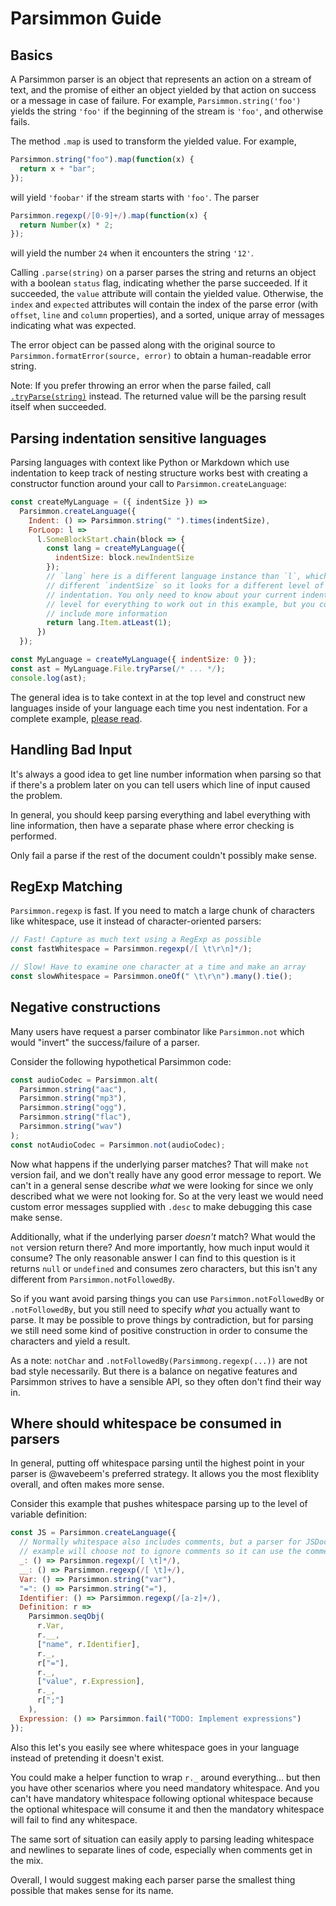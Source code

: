 # Parsimmon Guide

## Basics

A Parsimmon parser is an object that represents an action on a stream of text, and the promise of either an object yielded by that action on success or a message in case of failure. For example, `Parsimmon.string('foo')` yields the string `'foo'` if the beginning of the stream is `'foo'`, and otherwise fails.

The method `.map` is used to transform the yielded value. For example,

```javascript
Parsimmon.string("foo").map(function(x) {
  return x + "bar";
});
```

will yield `'foobar'` if the stream starts with `'foo'`. The parser

```javascript
Parsimmon.regexp(/[0-9]+/).map(function(x) {
  return Number(x) * 2;
});
```

will yield the number `24` when it encounters the string `'12'`.

Calling `.parse(string)` on a parser parses the string and returns an object with a boolean `status` flag, indicating whether the parse succeeded. If it succeeded, the `value` attribute will contain the yielded value. Otherwise, the `index` and `expected` attributes will contain the index of the parse error (with `offset`, `line` and `column` properties), and a sorted, unique array of messages indicating what was expected.

The error object can be passed along with the original source to `Parsimmon.formatError(source, error)` to obtain a human-readable error string.

Note: If you prefer throwing an error when the parse failed, call [`.tryParse(string)`](API.md#parsertryparseinput) instead. The returned value will be the parsing result itself when succeeded.

## Parsing indentation sensitive languages

Parsing languages with context like Python or Markdown which use indentation to keep track of nesting structure works best with creating a constructor function around your call to `Parsimmon.createLanguage`:

```js
const createMyLanguage = ({ indentSize }) =>
  Parsimmon.createLanguage({
    Indent: () => Parsimmon.string(" ").times(indentSize),
    ForLoop: l =>
      l.SomeBlockStart.chain(block => {
        const lang = createMyLanguage({
          indentSize: block.newIndentSize
        });
        // `lang` here is a different language instance than `l`, which has a
        // different `indentSize` so it looks for a different level of
        // indentation. You only need to know about your current indentation
        // level for everything to work out in this example, but you could
        // include more information
        return lang.Item.atLeast(1);
      })
  });

const MyLanguage = createMyLanguage({ indentSize: 0 });
const ast = MyLanguage.File.tryParse(/* ... */);
console.log(ast);
```

The general idea is to take context in at the top level and construct new languages inside of your language each time you nest indentation. For a complete example, [please read](examples/python-ish.js).

## Handling Bad Input

It's always a good idea to get line number information when parsing so that if there's a problem later on you can tell users which line of input caused the problem.

In general, you should keep parsing everything and label everything with line information, then have a separate phase where error checking is performed.

Only fail a parse if the rest of the document couldn't possibly make sense.

## RegExp Matching

`Parsimmon.regexp` is fast. If you need to match a large chunk of characters like whitespace, use it instead of character-oriented parsers:

```js
// Fast! Capture as much text using a RegExp as possible
const fastWhitespace = Parsimmon.regexp(/[ \t\r\n]*/);

// Slow! Have to examine one character at a time and make an array
const slowWhitespace = Parsimmon.oneOf(" \t\r\n").many().tie();
```

## Negative constructions

Many users have request a parser combinator like `Parsimmon.not` which would "invert" the success/failure of a parser.

Consider the following hypothetical Parsimmon code:

```js
const audioCodec = Parsimmon.alt(
  Parsimmon.string("aac"),
  Parsimmon.string("mp3"),
  Parsimmon.string("ogg"),
  Parsimmon.string("flac"),
  Parsimmon.string("wav")
);
const notAudioCodec = Parsimmon.not(audioCodec);
```

Now what happens if the underlying parser matches? That will make `not` version fail, and we don't really have any good error message to report. We can't in a general sense describe _what_ we were looking for since we only described what we were not looking for. So at the very least we would need custom error messages supplied with `.desc` to make debugging this case make sense.

Additionally, what if the underlying parser _doesn't_ match? What would the `not` version return there? And more importantly, how much input would it consume? The only reasonable answer I can find to this question is it returns `null` or `undefined` and consumes zero characters, but this isn't any different from `Parsimmon.notFollowedBy`.

So if you want avoid parsing things you can use `Parsimmon.notFollowedBy` or `.notFollowedBy`, but you still need to specify _what_ you actually want to parse. It may be possible to prove things by contradiction, but for parsing we still need some kind of positive construction in order to consume the characters and yield a result.

As a note: `notChar` and `.notFollowedBy(Parsimmong.regexp(...))` are not bad style necessarily. But there is a balance on negative features and Parsimmon strives to have a sensible API, so they often don't find their way in.

## Where should whitespace be consumed in parsers

In general, putting off whitespace parsing until the highest point in your parser is @wavebeem's preferred strategy. It allows you the most flexiblity overall, and often makes more sense.

Consider this example that pushes whitespace parsing up to the level of variable definition:

```js
const JS = Parsimmon.createLanguage({
  // Normally whitespace also includes comments, but a parser for JSDoc for
  // example will choose not to ignore comments so it can use the comments.
  _: () => Parsimmon.regexp(/[ \t]*/),
  __: () => Parsimmon.regexp(/[ \t]+/),
  Var: () => Parsimmon.string("var"),
  "=": () => Parsimmon.string("="),
  Identifier: () => Parsimmon.regexp(/[a-z]+/),
  Definition: r =>
    Parsimmon.seqObj(
      r.Var,
      r.__,
      ["name", r.Identifier],
      r._,
      r["="],
      r._,
      ["value", r.Expression],
      r._,
      r[";"]
    ),
  Expression: () => Parsimmon.fail("TODO: Implement expressions")
});
```

Also this let's you easily see where whitespace goes in your language instead of pretending it doesn't exist.

You could make a helper function to wrap `r._` around everything... but then you have other scenarios where you need mandatory whitespace. And you can't have mandatory whitespace following optional whitespace because the optional whitespace will consume it and then the mandatory whitespace will fail to find any whitespace.

The same sort of situation can easily apply to parsing leading whitespace and newlines to separate lines of code, especially when comments get in the mix.

Overall, I would suggest making each parser parse the smallest thing possible that makes sense for its name.
